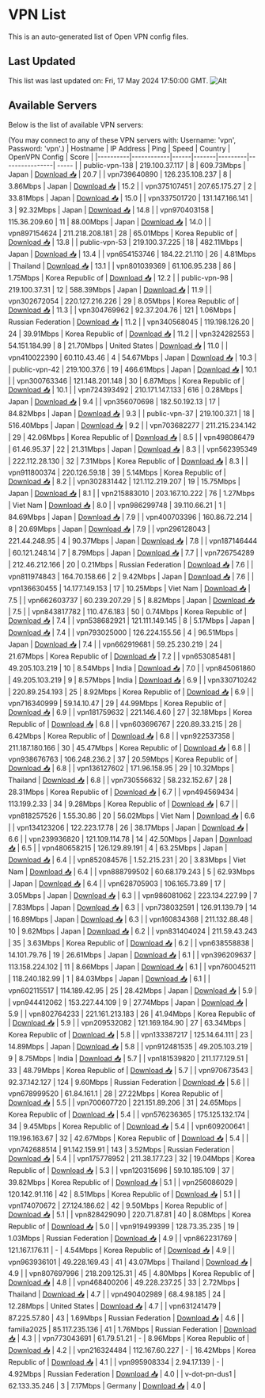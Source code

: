 # VPN List

This is an auto-generated list of Open VPN config files.

## Last Updated

This list was last updated on: Fri, 17 May 2024 17:50:00 GMT.
![Alt](https://repobeats.axiom.co/api/embed/186b98318ef1479477931607c1ad7d823f12451f.svg "Repobeats analytics image")

## Available Servers

Below is the list of available VPN servers:

(You may connect to any of these VPN servers with: Username: 'vpn', Password: 'vpn'.)
| Hostname | IP Address | Ping | Speed | Country | OpenVPN Config | Score |
|----------|------------|------|-------|---------|----------------| ----- |
| public-vpn-138 | 219.100.37.117 | 8 | 609.73Mbps | Japan | [Download 📥](./configs/server_0_JP.ovpn) | 20.7 |
| vpn739640890 | 126.235.108.237 | 8 | 3.86Mbps | Japan | [Download 📥](./configs/server_1_JP.ovpn) | 15.2 |
| vpn375107451 | 207.65.175.27 | 2 | 33.81Mbps | Japan | [Download 📥](./configs/server_2_JP.ovpn) | 15.0 |
| vpn337501720 | 131.147.166.141 | 3 | 92.32Mbps | Japan | [Download 📥](./configs/server_3_JP.ovpn) | 14.8 |
| vpn970403158 | 115.36.209.60 | 11 | 88.00Mbps | Japan | [Download 📥](./configs/server_4_JP.ovpn) | 14.0 |
| vpn897154624 | 211.218.208.181 | 28 | 65.01Mbps | Korea Republic of | [Download 📥](./configs/server_5_KR.ovpn) | 13.8 |
| public-vpn-53 | 219.100.37.225 | 18 | 482.11Mbps | Japan | [Download 📥](./configs/server_6_JP.ovpn) | 13.4 |
| vpn654153746 | 184.22.21.110 | 26 | 4.81Mbps | Thailand | [Download 📥](./configs/server_7_TH.ovpn) | 13.1 |
| vpn801039369 | 61.106.95.238 | 86 | 1.75Mbps | Korea Republic of | [Download 📥](./configs/server_8_KR.ovpn) | 12.2 |
| public-vpn-98 | 219.100.37.31 | 12 | 588.39Mbps | Japan | [Download 📥](./configs/server_9_JP.ovpn) | 11.9 |
| vpn302672054 | 220.127.216.226 | 29 | 8.05Mbps | Korea Republic of | [Download 📥](./configs/server_10_KR.ovpn) | 11.3 |
| vpn304769962 | 92.37.204.76 | 121 | 1.06Mbps | Russian Federation | [Download 📥](./configs/server_11_RU.ovpn) | 11.2 |
| vpn340568045 | 119.198.126.20 | 24 | 39.91Mbps | Korea Republic of | [Download 📥](./configs/server_12_KR.ovpn) | 11.2 |
| vpn324282553 | 54.151.184.99 | 8 | 21.70Mbps | United States | [Download 📥](./configs/server_13_US.ovpn) | 11.0 |
| vpn410022390 | 60.110.43.46 | 4 | 54.67Mbps | Japan | [Download 📥](./configs/server_14_JP.ovpn) | 10.3 |
| public-vpn-42 | 219.100.37.6 | 19 | 466.61Mbps | Japan | [Download 📥](./configs/server_15_JP.ovpn) | 10.1 |
| vpn300763346 | 121.148.201.148 | 30 | 6.87Mbps | Korea Republic of | [Download 📥](./configs/server_16_KR.ovpn) | 10.1 |
| vpn724393492 | 210.171.147.133 | 616 | 0.28Mbps | Japan | [Download 📥](./configs/server_17_JP.ovpn) | 9.4 |
| vpn356070698 | 182.50.192.13 | 17 | 84.82Mbps | Japan | [Download 📥](./configs/server_18_JP.ovpn) | 9.3 |
| public-vpn-37 | 219.100.37.1 | 18 | 516.40Mbps | Japan | [Download 📥](./configs/server_19_JP.ovpn) | 9.2 |
| vpn703682277 | 211.215.234.142 | 29 | 42.06Mbps | Korea Republic of | [Download 📥](./configs/server_20_KR.ovpn) | 8.5 |
| vpn498086479 | 61.46.95.37 | 22 | 21.31Mbps | Japan | [Download 📥](./configs/server_21_JP.ovpn) | 8.3 |
| vpn562395349 | 222.112.28.130 | 32 | 7.31Mbps | Korea Republic of | [Download 📥](./configs/server_22_KR.ovpn) | 8.3 |
| vpn911800374 | 220.126.59.18 | 39 | 5.14Mbps | Korea Republic of | [Download 📥](./configs/server_23_KR.ovpn) | 8.2 |
| vpn302831442 | 121.112.219.207 | 19 | 15.75Mbps | Japan | [Download 📥](./configs/server_24_JP.ovpn) | 8.1 |
| vpn215883010 | 203.167.10.222 | 76 | 1.27Mbps | Viet Nam | [Download 📥](./configs/server_25_VN.ovpn) | 8.0 |
| vpn986299748 | 39.110.66.21 | 1 | 84.69Mbps | Japan | [Download 📥](./configs/server_26_JP.ovpn) | 7.9 |
| vpn400703396 | 160.86.72.214 | 8 | 20.69Mbps | Japan | [Download 📥](./configs/server_27_JP.ovpn) | 7.9 |
| vpn296128043 | 221.44.248.95 | 4 | 90.37Mbps | Japan | [Download 📥](./configs/server_28_JP.ovpn) | 7.8 |
| vpn187146444 | 60.121.248.14 | 7 | 8.79Mbps | Japan | [Download 📥](./configs/server_29_JP.ovpn) | 7.7 |
| vpn726754289 | 212.46.212.166 | 20 | 0.21Mbps | Russian Federation | [Download 📥](./configs/server_30_RU.ovpn) | 7.6 |
| vpn811974843 | 164.70.158.66 | 2 | 9.42Mbps | Japan | [Download 📥](./configs/server_31_JP.ovpn) | 7.6 |
| vpn136630455 | 14.177.149.153 | 17 | 10.25Mbps | Viet Nam | [Download 📥](./configs/server_32_VN.ovpn) | 7.5 |
| vpn662603737 | 60.239.207.29 | 5 | 8.82Mbps | Japan | [Download 📥](./configs/server_33_JP.ovpn) | 7.5 |
| vpn843817782 | 110.47.6.183 | 50 | 0.74Mbps | Korea Republic of | [Download 📥](./configs/server_34_KR.ovpn) | 7.4 |
| vpn538682921 | 121.111.149.145 | 8 | 5.17Mbps | Japan | [Download 📥](./configs/server_35_JP.ovpn) | 7.4 |
| vpn793025000 | 126.224.155.56 | 4 | 96.51Mbps | Japan | [Download 📥](./configs/server_36_JP.ovpn) | 7.4 |
| vpn662919681 | 59.25.230.219 | 24 | 21.67Mbps | Korea Republic of | [Download 📥](./configs/server_37_KR.ovpn) | 7.2 |
| vpn653085481 | 49.205.103.219 | 10 | 8.54Mbps | India | [Download 📥](./configs/server_38_IN.ovpn) | 7.0 |
| vpn845061860 | 49.205.103.219 | 9 | 8.57Mbps | India | [Download 📥](./configs/server_39_IN.ovpn) | 6.9 |
| vpn330710242 | 220.89.254.193 | 25 | 8.92Mbps | Korea Republic of | [Download 📥](./configs/server_40_KR.ovpn) | 6.9 |
| vpn716340999 | 59.14.10.47 | 29 | 44.99Mbps | Korea Republic of | [Download 📥](./configs/server_41_KR.ovpn) | 6.9 |
| vpn181759632 | 221.146.4.60 | 27 | 32.18Mbps | Korea Republic of | [Download 📥](./configs/server_42_KR.ovpn) | 6.8 |
| vpn603696767 | 220.89.33.215 | 28 | 6.42Mbps | Korea Republic of | [Download 📥](./configs/server_43_KR.ovpn) | 6.8 |
| vpn922537358 | 211.187.180.166 | 30 | 45.47Mbps | Korea Republic of | [Download 📥](./configs/server_44_KR.ovpn) | 6.8 |
| vpn938676763 | 106.248.236.2 | 37 | 20.59Mbps | Korea Republic of | [Download 📥](./configs/server_45_KR.ovpn) | 6.8 |
| vpn136127602 | 171.96.158.95 | 29 | 10.32Mbps | Thailand | [Download 📥](./configs/server_46_TH.ovpn) | 6.8 |
| vpn730556632 | 58.232.152.67 | 28 | 28.31Mbps | Korea Republic of | [Download 📥](./configs/server_47_KR.ovpn) | 6.7 |
| vpn494569434 | 113.199.2.33 | 34 | 9.28Mbps | Korea Republic of | [Download 📥](./configs/server_48_KR.ovpn) | 6.7 |
| vpn818257526 | 1.55.30.86 | 20 | 56.02Mbps | Viet Nam | [Download 📥](./configs/server_49_VN.ovpn) | 6.6 |
| vpn134123206 | 122.223.17.78 | 26 | 38.17Mbps | Japan | [Download 📥](./configs/server_50_JP.ovpn) | 6.6 |
| vpn239936820 | 121.109.114.78 | 14 | 42.50Mbps | Japan | [Download 📥](./configs/server_51_JP.ovpn) | 6.5 |
| vpn480658215 | 126.129.89.191 | 4 | 63.25Mbps | Japan | [Download 📥](./configs/server_52_JP.ovpn) | 6.4 |
| vpn852084576 | 1.52.215.231 | 20 | 3.83Mbps | Viet Nam | [Download 📥](./configs/server_53_VN.ovpn) | 6.4 |
| vpn888799502 | 60.68.179.243 | 5 | 62.93Mbps | Japan | [Download 📥](./configs/server_54_JP.ovpn) | 6.4 |
| vpn628705903 | 106.165.73.89 | 17 | 3.05Mbps | Japan | [Download 📥](./configs/server_55_JP.ovpn) | 6.3 |
| vpn986081062 | 223.134.227.99 | 7 | 7.83Mbps | Japan | [Download 📥](./configs/server_56_JP.ovpn) | 6.3 |
| vpn738032591 | 126.91.139.79 | 14 | 16.89Mbps | Japan | [Download 📥](./configs/server_57_JP.ovpn) | 6.3 |
| vpn160834368 | 211.132.88.48 | 10 | 9.62Mbps | Japan | [Download 📥](./configs/server_58_JP.ovpn) | 6.2 |
| vpn831404024 | 211.59.43.243 | 35 | 3.63Mbps | Korea Republic of | [Download 📥](./configs/server_59_KR.ovpn) | 6.2 |
| vpn638558838 | 14.101.79.76 | 19 | 26.61Mbps | Japan | [Download 📥](./configs/server_60_JP.ovpn) | 6.1 |
| vpn396209637 | 113.158.224.102 | 11 | 8.66Mbps | Japan | [Download 📥](./configs/server_61_JP.ovpn) | 6.1 |
| vpn760045211 | 118.240.182.99 | 1 | 84.03Mbps | Japan | [Download 📥](./configs/server_62_JP.ovpn) | 6.1 |
| vpn602115517 | 114.189.42.95 | 25 | 28.42Mbps | Japan | [Download 📥](./configs/server_63_JP.ovpn) | 5.9 |
| vpn944412062 | 153.227.44.109 | 9 | 27.74Mbps | Japan | [Download 📥](./configs/server_64_JP.ovpn) | 5.9 |
| vpn802764233 | 221.161.213.183 | 26 | 41.94Mbps | Korea Republic of | [Download 📥](./configs/server_65_KR.ovpn) | 5.9 |
| vpn209532082 | 121.169.184.90 | 27 | 63.34Mbps | Korea Republic of | [Download 📥](./configs/server_66_KR.ovpn) | 5.8 |
| vpn133387217 | 125.14.64.111 | 23 | 14.89Mbps | Japan | [Download 📥](./configs/server_67_JP.ovpn) | 5.8 |
| vpn912481535 | 49.205.103.219 | 9 | 8.75Mbps | India | [Download 📥](./configs/server_68_IN.ovpn) | 5.7 |
| vpn181539820 | 211.177.129.51 | 33 | 48.79Mbps | Korea Republic of | [Download 📥](./configs/server_69_KR.ovpn) | 5.7 |
| vpn970673543 | 92.37.142.127 | 124 | 9.60Mbps | Russian Federation | [Download 📥](./configs/server_70_RU.ovpn) | 5.6 |
| vpn678999520 | 61.84.161.1 | 28 | 27.22Mbps | Korea Republic of | [Download 📥](./configs/server_71_KR.ovpn) | 5.5 |
| vpn700607720 | 221.151.89.206 | 31 | 24.65Mbps | Korea Republic of | [Download 📥](./configs/server_72_KR.ovpn) | 5.4 |
| vpn576236365 | 175.125.132.174 | 34 | 9.45Mbps | Korea Republic of | [Download 📥](./configs/server_73_KR.ovpn) | 5.4 |
| vpn609200641 | 119.196.163.67 | 32 | 42.67Mbps | Korea Republic of | [Download 📥](./configs/server_74_KR.ovpn) | 5.4 |
| vpn742688514 | 91.142.159.91 | 143 | 3.52Mbps | Russian Federation | [Download 📥](./configs/server_75_RU.ovpn) | 5.4 |
| vpn175778952 | 211.38.177.23 | 32 | 19.04Mbps | Korea Republic of | [Download 📥](./configs/server_76_KR.ovpn) | 5.3 |
| vpn120315696 | 59.10.185.109 | 37 | 39.82Mbps | Korea Republic of | [Download 📥](./configs/server_77_KR.ovpn) | 5.1 |
| vpn256086029 | 120.142.91.116 | 42 | 8.51Mbps | Korea Republic of | [Download 📥](./configs/server_78_KR.ovpn) | 5.1 |
| vpn174070672 | 27.124.186.62 | 42 | 9.50Mbps | Korea Republic of | [Download 📥](./configs/server_79_KR.ovpn) | 5.1 |
| vpn828429090 | 220.71.87.81 | 40 | 8.08Mbps | Korea Republic of | [Download 📥](./configs/server_80_KR.ovpn) | 5.0 |
| vpn919499399 | 128.73.35.235 | 19 | 1.03Mbps | Russian Federation | [Download 📥](./configs/server_81_RU.ovpn) | 4.9 |
| vpn862231769 | 121.167.176.11 | - | 4.54Mbps | Korea Republic of | [Download 📥](./configs/server_82_KR.ovpn) | 4.9 |
| vpn963936101 | 49.228.169.43 | 41 | 43.07Mbps | Thailand | [Download 📥](./configs/server_83_TH.ovpn) | 4.9 |
| vpn807697996 | 218.209.125.31 | 45 | 4.80Mbps | Korea Republic of | [Download 📥](./configs/server_84_KR.ovpn) | 4.8 |
| vpn468400206 | 49.228.237.25 | 33 | 2.72Mbps | Thailand | [Download 📥](./configs/server_85_TH.ovpn) | 4.7 |
| vpn490402989 | 68.4.98.185 | 24 | 12.28Mbps | United States | [Download 📥](./configs/server_86_US.ovpn) | 4.7 |
| vpn631241479 | 87.225.57.80 | 43 | 1.69Mbps | Russian Federation | [Download 📥](./configs/server_87_RU.ovpn) | 4.6 |
| familia2025 | 85.117.235.136 | 41 | 1.76Mbps | Russian Federation | [Download 📥](./configs/server_88_RU.ovpn) | 4.3 |
| vpn773043691 | 61.79.51.21 | - | 8.96Mbps | Korea Republic of | [Download 📥](./configs/server_89_KR.ovpn) | 4.2 |
| vpn216324484 | 112.167.60.227 | - | 16.42Mbps | Korea Republic of | [Download 📥](./configs/server_90_KR.ovpn) | 4.1 |
| vpn995908334 | 2.94.17.139 | - | 4.92Mbps | Russian Federation | [Download 📥](./configs/server_91_RU.ovpn) | 4.0 |
| v-dot-pn-dus1 | 62.133.35.246 | 3 | 7.17Mbps | Germany | [Download 📥](./configs/server_92_DE.ovpn) | 4.0 |
